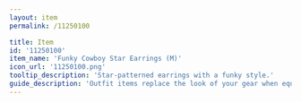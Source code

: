 ```yaml
---
layout: item
permalink: /11250100

title: Item
id: '11250100'
item_name: 'Funky Cowboy Star Earrings (M)'
icon_url: '11250100.png'
tooltip_description: 'Star-patterned earrings with a funky style.'
guide_description: 'Outfit items replace the look of your gear when equipped.'
---
```

